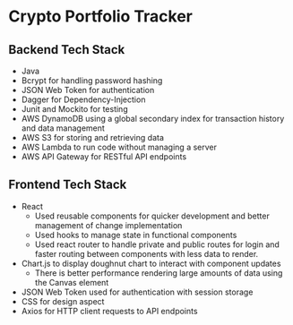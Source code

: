 # Crypto Portfolio Tracker


## Backend Tech Stack 

* Java
* Bcrypt for handling password hashing
* JSON Web Token for authentication
* Dagger for Dependency-Injection 
* Junit and Mockito for testing
* AWS DynamoDB using a global secondary index for transaction history and data management
* AWS S3 for storing and retrieving data
* AWS Lambda to run code without managing a server
* AWS API Gateway for RESTful API endpoints

## Frontend Tech Stack 

* React 
  * Used reusable components for quicker development and better management of change implementation
  * Used hooks to manage state in functional components
  * Used react router to handle private and public routes for login and faster routing between components with less data to render. 
* Chart.js to display doughnut chart to interact with component updates
  * There is better performance rendering large amounts of data using the Canvas element
* JSON Web Token used for authentication with session storage
* CSS for design aspect
* Axios for HTTP client requests to API endpoints


